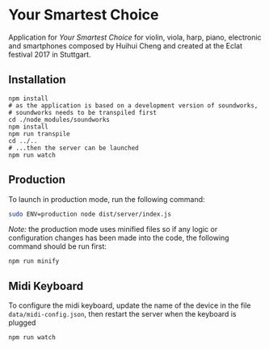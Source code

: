 # Your Smartest Choice

Application for _Your Smartest Choice_ for violin, viola, harp, piano, electronic and smartphones composed by Huihui Cheng and created at the Eclat festival 2017 in Stuttgart.

## Installation

```
npm install
# as the application is based on a development version of soundworks, 
# soundworks needs to be transpiled first
cd ./node_modules/soundworks
npm install
npm run transpile
cd ../..
# ...then the server can be launched
npm run watch
```

## Production

To launch in production mode, run the following command:

```sh
sudo ENV=production node dist/server/index.js
```

_Note:_ the production mode uses minified files so if any logic or configuration changes has been made into the code, the following command should be run first:

```
npm run minify
```

## Midi Keyboard

To configure the midi keyboard, update the name of the device in the file `data/midi-config.json`, then restart the server when the keyboard is plugged

```
npm run watch
```

